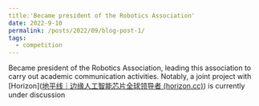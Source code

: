 ```yaml
---
title:'Became president of the Robotics Association'
date: 2022-9-10
permalink: /posts/2022/09/blog-post-1/
tags:
  - competition
---
```


Became president of the Robotics Association, leading this association to carry out academic communication activities. Notably, a joint project with [Horizon]([地平线｜边缘人工智能芯片全球领导者 (horizon.cc)](https://cn.horizon.cc/)) is currently under discussion
